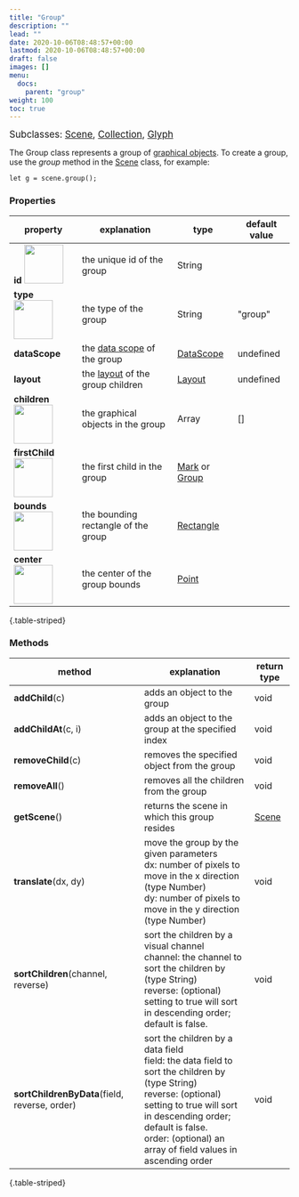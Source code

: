 ```yaml
---
title: "Group"
description: ""
lead: ""
date: 2020-10-06T08:48:57+00:00
lastmod: 2020-10-06T08:48:57+00:00
draft: false
images: []
menu:
  docs:
    parent: "group"
weight: 100
toc: true
---
```

<span style="font-size:1.2em">Subclasses: [Scene](../scene/), [Collection](../collection/), [Glyph](../glyph/)</span>

The Group class represents a group of [graphical objects](). To create a group, use the _group_ method in the [Scene](../scene/) class, for example:

    let g = scene.group();

### Properties
| property |  explanation   | type | default value |
| --- | --- | --- | --- |
|**id** <img width="70px" src="../../readonly.png">| the unique id of the group | String |  | 
|**type** <img width="70px" src="../../readonly.png"> | the type of the group | String | "group" | 
|**dataScope**| the [data scope](../../data/datascope/) of the group | [DataScope](../../data/datascope/) | undefined |
|**layout**| the [layout](../../layout/Layout/) of the group children | [Layout](../../layout/Layout/) | undefined |
|**children** <img width="70px" src="../../readonly.png">| the graphical objects in the group | Array | [] |
|**firstChild** <img width="70px" src="../../readonly.png">| the first child in the group | [Mark](../../marks/mark/) or [Group](../group/) | |
|**bounds** <img width="70px" src="../../readonly.png">| the bounding rectangle of the group | [Rectangle](../../basic/rectangle/) | |
|**center** <img width="70px" src="../../readonly.png">| the center of the group bounds | [Point](../../basic/point/) | |
{.table-striped}

### Methods
| method |  explanation   | return type |
| --- | --- | --- |
| **addChild**(c) | adds an object to the group | void |
| **addChildAt**(c, i) | adds an object to the group at the specified index | void |
| **removeChild**(c) | removes the specified object from the group | void |
| **removeAll**() | removes all the children from the group | void |
| **getScene**() | returns the scene in which this group resides | [Scene](../../group/scene) |
| **translate**(dx, dy) | move the group by the given parameters<br>dx: number of pixels to move in the x direction (type Number)<br> dy: number of pixels to move in the y direction (type Number) | void |
| **sortChildren**(channel, reverse) | sort the children by a visual channel<br>channel: the channel to sort the children by (type String)<br> reverse: (optional) setting to true will sort in descending order; default is false. | void |
| **sortChildrenByData**(field, reverse, order) | sort the children by a data field<br>field: the data field to sort the children by (type String)<br>reverse: (optional) setting to true will sort in descending order; default is false.<br>order: (optional) an array of field values in ascending order | void |
{.table-striped}